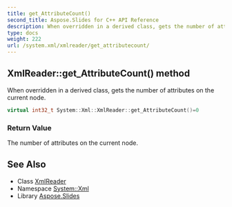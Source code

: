 ```yaml
---
title: get_AttributeCount()
second_title: Aspose.Slides for C++ API Reference
description: When overridden in a derived class, gets the number of attributes on the current node.
type: docs
weight: 222
url: /system.xml/xmlreader/get_attributecount/
---
```

## XmlReader::get_AttributeCount() method


When overridden in a derived class, gets the number of attributes on the current node.

```cpp
virtual int32_t System::Xml::XmlReader::get_AttributeCount()=0
```


### Return Value

The number of attributes on the current node.

## See Also

* Class [XmlReader](../)
* Namespace [System::Xml](../../)
* Library [Aspose.Slides](../../../)